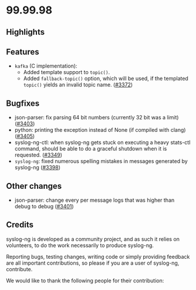 99.99.98
========

## Highlights

<Fill this block manually from the blocks below>

## Features

 * `kafka` (C implementation):
    * Added template support to `topic()`.
    * Added `fallback-topic()` option, which will be used, if the templated `topic()` yields an invalid topic name.
   ([#3372](https://github.com/syslog-ng/syslog-ng/pull/3372))

## Bugfixes

 * json-parser: fix parsing 64 bit numbers (currently 32 bit was a limit)
   ([#3403](https://github.com/syslog-ng/syslog-ng/pull/3403))
 * python: printing the exception instead of None (if compiled with clang)
   ([#3405](https://github.com/syslog-ng/syslog-ng/pull/3405))
 * syslog-ng-ctl: when syslog-ng gets stuck on executing a heavy stats-ctl command, should be
   able to do a graceful shutdown when it is requested.
   ([#3349](https://github.com/syslog-ng/syslog-ng/pull/3349))
 * `syslog-ng`: fixed numerous spelling mistakes in messages generated by syslog-ng
   ([#3398](https://github.com/syslog-ng/syslog-ng/pull/3398))

## Other changes

 * json-parser: change every per message logs that was higher than debug to debug
   ([#3401](https://github.com/syslog-ng/syslog-ng/pull/3401))

## Credits

syslog-ng is developed as a community project, and as such it relies
on volunteers, to do the work necessarily to produce syslog-ng.

Reporting bugs, testing changes, writing code or simply providing
feedback are all important contributions, so please if you are a user
of syslog-ng, contribute.

We would like to thank the following people for their contribution:

<Fill this by the internal news file creating tool>
